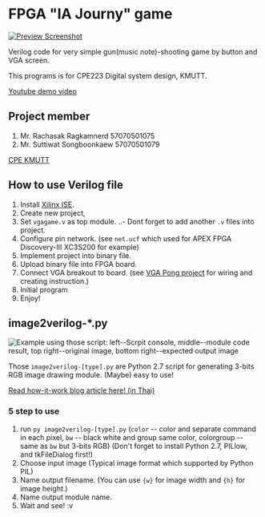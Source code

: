 # FPGA "IA Journy" game
[![Preview Screenshot](https://raw.githubusercontent.com/itpcc/FPGA-IA-Journy-game/master/V_Full.gif)](https://www.youtube.com/watch?v=7jXSADHg5FA)

Verilog code for very simple gun(music note)-shooting game by button and VGA screen.

This programs is for CPE223 Digital system design, KMUTT.

[Youtube demo video](https://www.youtube.com/watch?v=7jXSADHg5FA)

## Project member

1. Mr. Rachasak Ragkamnerd 57070501075
2. Mr. Suttiwat Songboonkaew 57070501079

[CPE KMUTT](http://cpe.kmutt.ac.th)

## How to use Verilog file

1. Install [Xilinx ISE](http://www.xilinx.com/support/download/index.html/content/xilinx/en/downloadNav/design-tools.html).
2. Create new project,
3. Set `vgagame.v` as top module.
..- Dont forget to add another `.v` files into project.
4. Configure pin network. (see `net.ucf` which used for APEX FPGA Discovery-III XC3S200 for example)
5. Implement project into binary file.
6. Upload binary file into FPGA board.
7. Connect VGA breakout to board. (see [VGA Pong project](http://www.fpga4fun.com/PongGame.html) for wiring and creating instruction.)
8. Initial program
9. Enjoy!

## image2verilog-*.py

![Example using those script: left--Scrpit console, middle--module code result, top right--original image, bottom right--expected output image](https://raw.githubusercontent.com/itpcc/FPGA-IA-Journy-game/master/image2verilog-example.png "Example screenshot using those script")

Those `image2verilog-[type].py`	are Python 2.7 script for generating 3-bits RGB image drawing module. (Maybe) easy to use!

[Read how-it-work blog article here! (in Thai)](https://www.itpcc.net/tip-and-technic/python/python-get-pixel-color-from-image-by-pillow/)

### 5 step to use

1. run `py image2verilog-[type].py` (`color` -- color and separate command in each pixel, `bw` -- black white and group same color, colorgroup -- same as `bw` but 3-bits RGB) (Don't forget to install Python 2.7, PILlow, and tkFileDialog first!)
2. Choose input image (Typical image format which supported by Python PIL)
3. Name output filename. (You can use `{w}` for image width and `{h}` for image height.)
4. Name output module name.
5. Wait and see! :v
